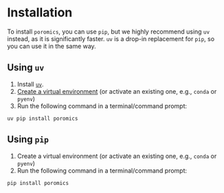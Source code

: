 # Installation

To install `poromics`, you can use `pip`, but we highly recommend using `uv` instead, as it is significantly faster. `uv` is a drop-in replacement for `pip`, so you can use it in the same way.

## Using `uv`

1. Install [`uv`](https://docs.astral.sh/uv/getting-started/installation/).
2. [Create a virtual environment](https://docs.astral.sh/uv/pip/environments/) (or activate an existing one, e.g., `conda` or `pyenv`)
3. Run the following command in a terminal/command prompt:

```shell
uv pip install poromics
```

## Using `pip`

1. Create a virtual environment (or activate an existing one, e.g., `conda` or `pyenv`)
2. Run the following command in a terminal/command prompt:

```shell
pip install poromics
```
